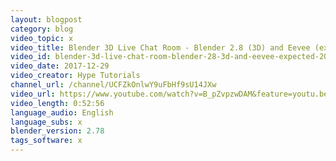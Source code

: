 ```yaml
---
layout: blogpost
category: blog
video_topic: x
video_title: Blender 3D Live Chat Room - Blender 2.8 (3D) and Eevee (expected 2018!) #1
video_id: blender-3d-live-chat-room-blender-28-3d-and-eevee-expected-2018-1
video_date: 2017-12-29
video_creator: Hype Tutorials
channel_url: /channel/UCFZkOnlwY9uFbHf9sU14JXw
video_url: https://www.youtube.com/watch?v=B_pZvpzwDAM&feature=youtu.be
video_length: 0:52:56
language_audio: English
language_subs: x
blender_version: 2.78
tags_software: x
---
```

